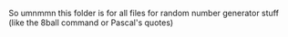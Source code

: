 So umnmmn this folder is for all files for random number generator stuff (like the 8ball command or Pascal's quotes)
